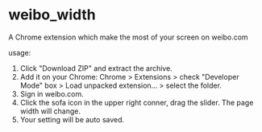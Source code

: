 weibo_width
===========

A Chrome extension which make the most of your screen on weibo.com

usage:

  1. Click "Download ZIP" and extract the archive.
  2. Add it on your Chrome: Chrome > Extensions > check "Developer Mode" box > Load unpacked extension... > select the folder.
  3. Sign in weibo.com.
  4. Click the sofa icon in the upper right conner, drag the slider. The page width will change.
  5. Your setting will be auto saved.






